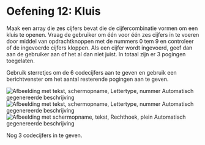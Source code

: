 # Oefening 12: Kluis

Maak een array die zes cijfers bevat die de cijfercombinatie vormen om
een kluis te openen. Vraag de gebruiker om één voor één zes cijfers in
te voeren door middel van opdrachtknoppen met de nummers 0 tem 9 en
controleer of de ingevoerde cijfers kloppen. Als een cijfer wordt
ingevoerd, geef dan aan de gebruiker aan of het al dan niet juist. In
totaal zijn er 3 pogingen toegelaten.

Gebruik sterretjes om de 6 codecijfers aan te geven en gebruik een
berichtvenster om het aantal resterende pogingen aan te geven.

![Afbeelding met tekst, schermopname, Lettertype, nummer Automatisch
gegenereerde
beschrijving](./media/image1.png)![Afbeelding met tekst, schermopname,
Lettertype, nummer Automatisch gegenereerde
beschrijving](./media/image2.png)![Afbeelding met schermopname, tekst,
Rechthoek, plein Automatisch gegenereerde
beschrijving](./media/image3.png)

Nog 3 codecijfers in te geven.
